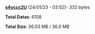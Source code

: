 [**s4yccc2U**](/data/s4yccc2U.txt) (24/01/23 - 03:52)- 332 bytes

**Total Datas**: 6108

**Total Size**: 36.03 MB / 36.0 MB